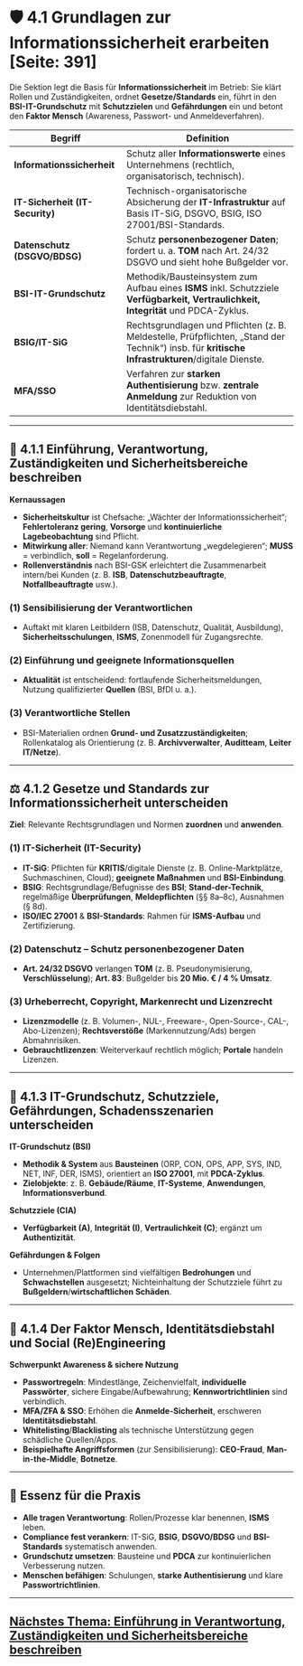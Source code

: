 # 🛡️ 4.1 Grundlagen zur Informationssicherheit erarbeiten [Seite: 391]

Die Sektion legt die Basis für **Informationssicherheit** im Betrieb: Sie klärt Rollen und Zuständigkeiten, ordnet **Gesetze/Standards** ein, führt in den **BSI-IT-Grundschutz** mit **Schutzzielen** und **Gefährdungen** ein und betont den **Faktor Mensch** (Awareness, Passwort- und Anmeldeverfahren). 

| Begriff                         | Definition                                                                                                                                        |
| ------------------------------- | ------------------------------------------------------------------------------------------------------------------------------------------------- |
| **Informationssicherheit**      | Schutz aller **Informationswerte** eines Unternehmens (rechtlich, organisatorisch, technisch).                                                    |
| **IT-Sicherheit (IT-Security)** | Technisch-organisatorische Absicherung der **IT-Infrastruktur** auf Basis IT-SiG, DSGVO, BSIG, ISO 27001/BSI-Standards.                           |
| **Datenschutz (DSGVO/BDSG)**    | Schutz **personenbezogener Daten**; fordert u. a. **TOM** nach Art. 24/32 DSGVO und sieht hohe Bußgelder vor.                                     |
| **BSI-IT-Grundschutz**          | Methodik/Bausteinsystem zum Aufbau eines **ISMS** inkl. Schutzziele **Verfügbarkeit, Vertraulichkeit, Integrität** und PDCA-Zyklus.               |
| **BSIG/IT-SiG**                 | Rechtsgrundlagen und Pflichten (z. B. Meldestelle, Prüfpflichten, „Stand der Technik“) insb. für **kritische Infrastrukturen**/digitale Dienste.  |
| **MFA/SSO**                     | Verfahren zur **starken Authentisierung** bzw. **zentrale Anmeldung** zur Reduktion von Identitätsdiebstahl.                                      |

---

## 🧭 4.1.1 Einführung, Verantwortung, Zuständigkeiten und Sicherheitsbereiche beschreiben

**Kernaussagen**

* **Sicherheitskultur** ist Chefsache: „Wächter der Informationssicherheit“; **Fehlertoleranz gering**, **Vorsorge** und **kontinuierliche Lagebeobachtung** sind Pflicht. 
* **Mitwirkung aller**: Niemand kann Verantwortung „wegdelegieren“; **MUSS** = verbindlich, **soll** = Regelanforderung. 
* **Rollenverständnis** nach BSI-GSK erleichtert die Zusammenarbeit intern/bei Kunden (z. B. **ISB**, **Datenschutzbeauftragte**, **Notfallbeauftragte** usw.). 

### (1) Sensibilisierung der Verantwortlichen

* Auftakt mit klaren Leitbildern (ISB, Datenschutz, Qualität, Ausbildung), **Sicherheitsschulungen**, **ISMS**, Zonenmodell für Zugangsrechte. 

### (2) Einführung und geeignete Informationsquellen

* **Aktualität** ist entscheidend: fortlaufende Sicherheitsmeldungen, Nutzung qualifizierter **Quellen** (BSI, BfDI u. a.). 

### (3) Verantwortliche Stellen

* BSI-Materialien ordnen **Grund- und Zusatzzuständigkeiten**; Rollenkatalog als Orientierung (z. B. **Archivverwalter**, **Auditteam**, **Leiter IT/Netze**). 

---

## ⚖️ 4.1.2 Gesetze und Standards zur Informationssicherheit unterscheiden

**Ziel**: Relevante Rechtsgrundlagen und Normen **zuordnen** und **anwenden**. 

### (1) IT-Sicherheit (IT-Security)

* **IT-SiG**: Pflichten für **KRITIS**/digitale Dienste (z. B. Online-Marktplätze, Suchmaschinen, Cloud); **geeignete Maßnahmen** und **BSI-Einbindung**. 
* **BSIG**: Rechtsgrundlage/Befugnisse des **BSI**; **Stand-der-Technik**, regelmäßige **Überprüfungen**, **Meldepflichten** (§§ 8a–8c), Ausnahmen (§ 8d). 
* **ISO/IEC 27001** & **BSI-Standards**: Rahmen für **ISMS-Aufbau** und Zertifizierung. 

### (2) Datenschutz – Schutz personenbezogener Daten

* **Art. 24/32 DSGVO** verlangen **TOM** (z. B. Pseudonymisierung, **Verschlüsselung**); **Art. 83**: Bußgelder bis **20 Mio. € / 4 % Umsatz**. 

### (3) Urheberrecht, Copyright, Markenrecht und Lizenzrecht

* **Lizenzmodelle** (z. B. Volumen-, NUL-, Freeware-, Open-Source-, CAL-, Abo-Lizenzen); **Rechtsverstöße** (Markennutzung/Ads) bergen Abmahnrisiken. 
* **Gebrauchtlizenzen**: Weiterverkauf rechtlich möglich; **Portale** handeln Lizenzen. 

---

## 🧱 4.1.3 IT-Grundschutz, Schutzziele, Gefährdungen, Schadensszenarien unterscheiden

**IT-Grundschutz (BSI)**

* **Methodik & System** aus **Bausteinen** (ORP, CON, OPS, APP, SYS, IND, NET, INF, DER, ISMS), orientiert an **ISO 27001**, mit **PDCA-Zyklus**. 
* **Zielobjekte**: z. B. **Gebäude/Räume**, **IT-Systeme**, **Anwendungen**, **Informationsverbund**. 

**Schutzziele (CIA)**

* **Verfügbarkeit (A)**, **Integrität (I)**, **Vertraulichkeit (C)**; ergänzt um **Authentizität**. 

**Gefährdungen & Folgen**

* Unternehmen/Plattformen sind vielfältigen **Bedrohungen** und **Schwachstellen** ausgesetzt; Nichteinhaltung der Schutzziele führt zu **Bußgeldern**/**wirtschaftlichen Schäden**. 

---

## 🧠 4.1.4 Der Faktor Mensch, Identitätsdiebstahl und Social (Re)Engineering

**Schwerpunkt Awareness & sichere Nutzung**

* **Passwortregeln**: Mindestlänge, Zeichenvielfalt, **individuelle Passwörter**, sichere Eingabe/Aufbewahrung; **Kennwortrichtlinien** sind verbindlich. 
* **MFA/ZFA & SSO**: Erhöhen die **Anmelde-Sicherheit**, erschweren **Identitätsdiebstahl**. 
* **Whitelisting**/**Blacklisting** als technische Unterstützung gegen schädliche Quellen/Apps. 
* **Beispielhafte Angriffsformen** (zur Sensibilisierung): **CEO-Fraud**, **Man-in-the-Middle**, **Botnetze**. 

---

## 🎯 Essenz für die Praxis

* **Alle tragen Verantwortung**: Rollen/Prozesse klar benennen, **ISMS** leben. 
* **Compliance fest verankern**: IT-SiG, **BSIG**, **DSGVO/BDSG** und **BSI-Standards** systematisch anwenden.
* **Grundschutz umsetzen**: Bausteine und **PDCA** zur kontinuierlichen Verbesserung nutzen. 
* **Menschen befähigen**: Schulungen, **starke Authentisierung** und klare **Passwortrichtlinien**. 

---

## [Nächstes Thema: Einführung in Verantwortung, Zuständigkeiten und Sicherheitsbereiche beschreiben](./4.1.1_Einfuehrung_Verantwortung_Zustaendigkeiten_und_Sicherheitsbereiche_beschreiben.md)